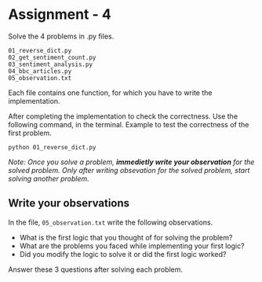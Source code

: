 # Assignment - 4

Solve the 4 problems in .py files.
```
01_reverse_dict.py
02_get_sentiment_count.py
03_sentiment_analysis.py
04_bbc_articles.py
05_observation.txt
```

Each file contains one function, for which you have to write the implementation.

After completing the implementation to check the correctness. 
Use the following command, in the terminal. Example to test the correctness of the first problem.
```
python 01_reverse_dict.py
```

*Note: Once you solve a problem, **immedietly write your observation** for the solved problem. Only after writing obsevation for the solved problem, start solving another problem.*

## Write your observations
In the file, `05_observation.txt` write the following observations.
+ What is the first logic that you thought of for solving the problem?
+ What are the problems you faced while implementing your first logic?
+ Did you modify the logic to solve it or did the first logic worked?

Answer these 3 questions after solving each problem.
